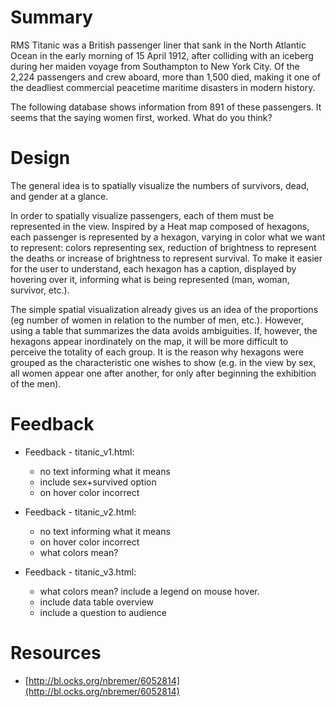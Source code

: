 # Summary

RMS Titanic was a British passenger liner that sank in the North Atlantic Ocean in the early morning of 15 April 1912,
after colliding with an iceberg during her maiden voyage from Southampton to New York City. Of the 2,224 passengers
and crew aboard, more than 1,500 died, making it one of the deadliest commercial peacetime maritime disasters in
modern history.

The following database shows information from 891 of these passengers. It seems that the saying women first, worked. What do you think?

# Design

The general idea is to spatially visualize the numbers of survivors, dead, and gender at a glance.

In order to spatially visualize passengers, each of them must be represented in the view. Inspired by a Heat map composed of hexagons, each passenger is represented by a hexagon, varying in color what we want to represent: colors representing sex, reduction of brightness to represent the deaths or increase of brightness to represent survival. To make it easier for the user to understand, each hexagon has a caption, displayed by hovering over it, informing what is being represented (man, woman, survivor, etc.).

The simple spatial visualization already gives us an idea of ​​the proportions (eg number of women in relation to the number of men, etc.). However, using a table that summarizes the data avoids ambiguities. If, however, the hexagons appear inordinately on the map, it will be more difficult to perceive the totality of each group. It is the reason why hexagons were grouped as the characteristic one wishes to show (e.g. in the view by sex, all women appear one after another, for only after beginning the exhibition of the men).

# Feedback

* Feedback - titanic_v1.html:
    * no text informing what it means
    * include sex+survived option
    * on hover color incorrect

* Feedback - titanic_v2.html:
    * no text informing what it means
    * on hover color incorrect
    *  what colors mean?

* Feedback - titanic_v3.html:
    * what colors mean? include a legend on mouse hover.
    * include data table overview
    * include a question to audience

# Resources

* [http://bl.ocks.org/nbremer/6052814](http://bl.ocks.org/nbremer/6052814)